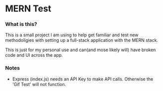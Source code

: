 # MERN Test

### What is this?
This is a small project I am using to help get familiar and test new methodoligies with setting up a full-stack application with the MERN stack.

This is just for my personal use and can(and mose likely will) have broken code and UI across the app.

### Notes
- Express (index.js) needs an API Key to make API calls. Otherwise the 'Gif Test' will not function.